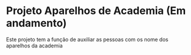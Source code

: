 # Projeto Aparelhos de Academia (Em andamento)
 Este projeto tem a função de auxiliar as pessoas com os nome dos aparelhos da academia 
